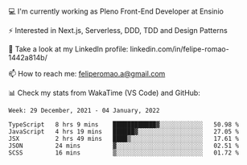 💻 I'm currently working as Pleno Front-End Developer at Ensinio

⚡ Interested in Next.js, Serverless, DDD, TDD and Design Patterns

👥 Take a look at my LinkedIn profile: linkedin.com/in/felipe-romao-1442a814b/

📫 How to reach me: feliperomao.a@gmail.com

📊 Check my stats from WakaTime (VS Code) and GitHub:

<!--START_SECTION:waka-->
```text
Week: 29 December, 2021 - 04 January, 2022

TypeScript   8 hrs 9 mins    ████████████▓░░░░░░░░░░░░   50.98 % 
JavaScript   4 hrs 19 mins   ██████▓░░░░░░░░░░░░░░░░░░   27.05 % 
JSX          2 hrs 49 mins   ████▒░░░░░░░░░░░░░░░░░░░░   17.61 % 
JSON         24 mins         ▓░░░░░░░░░░░░░░░░░░░░░░░░   02.51 % 
SCSS         16 mins         ▒░░░░░░░░░░░░░░░░░░░░░░░░   01.72 % 
```
<!--END_SECTION:waka-->
